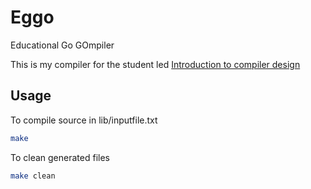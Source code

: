# Eggo

Educational Go GOmpiler

This is my compiler for the student led [Introduction to compiler design](https://xarkenz.github.io/icd/)

## Usage

To compile source in lib/inputfile.txt

```bash
make
```

To clean generated files

```bash
make clean
```
